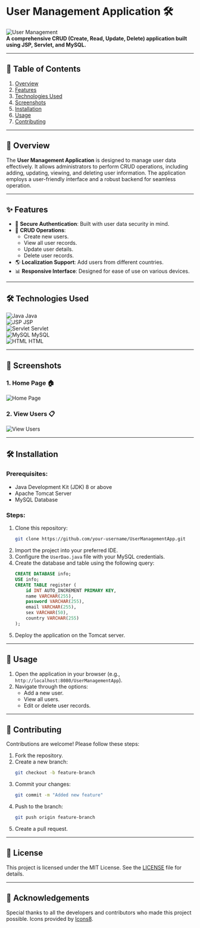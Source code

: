 # User Management Application 🛠️

![User Management](https://img.icons8.com/external-flat-wichaiwi/64/external-user-management-flat-wichaiwi.png)  
**A comprehensive CRUD (Create, Read, Update, Delete) application built using JSP, Servlet, and MySQL.**

---

## 📜 Table of Contents

1. [Overview](#overview)
2. [Features](#features)
3. [Technologies Used](#technologies-used)
4. [Screenshots](#screenshots)
5. [Installation](#installation)
6. [Usage](#usage)
7. [Contributing](#contributing)

---

## 🌟 Overview

The **User Management Application** is designed to manage user data effectively. It allows administrators to perform CRUD operations, including adding, updating, viewing, and deleting user information. The application employs a user-friendly interface and a robust backend for seamless operation.

---

## ✨ Features

- 🔐 **Secure Authentication**: Built with user data security in mind.
- 📝 **CRUD Operations**:
  - Create new users.
  - View all user records.
  - Update user details.
  - Delete user records.
- 🌎 **Localization Support**: Add users from different countries.
- 📊 **Responsive Interface**: Designed for ease of use on various devices.

---

## 🛠️ Technologies Used

![Java](https://img.icons8.com/color/48/000000/java-coffee-cup-logo.png) Java  
![JSP](https://img.icons8.com/ios-filled/50/000000/code-file.png) JSP  
![Servlet](https://img.icons8.com/external-tal-revivo-shadow-tal-revivo/50/external-java-servlet-and-jsp-java-platform-standard-edition-logo-shadow-tal-revivo.png) Servlet  
![MySQL](https://img.icons8.com/ios/50/000000/mysql-logo.png) MySQL  
![HTML](https://img.icons8.com/color/48/000000/html-5--v1.png) HTML  

---

## 📸 Screenshots

### 1. Home Page 🏠
![Home Page]([https://via.placeholder.com/800x400?text=Home+Page](https://github.com/rohitdhumal-24/Users-Management-Application/blob/a3705ac131c0d8d601acda5d9f91a6035ea80b1c/Output.png))


### 2. View Users 📋
![View Users](https://via.placeholder.com/800x400?text=View+Users)

---

## 🛠️ Installation

### Prerequisites:
- Java Development Kit (JDK) 8 or above
- Apache Tomcat Server
- MySQL Database

### Steps:
1. Clone this repository:
   ```bash
   git clone https://github.com/your-username/UserManagementApp.git
   ```
2. Import the project into your preferred IDE.
3. Configure the `UserDao.java` file with your MySQL credentials.
4. Create the database and table using the following query:
   ```sql
   CREATE DATABASE info;
   USE info;
   CREATE TABLE register (
       id INT AUTO_INCREMENT PRIMARY KEY,
       name VARCHAR(255),
       password VARCHAR(255),
       email VARCHAR(255),
       sex VARCHAR(50),
       country VARCHAR(255)
   );
   ```
5. Deploy the application on the Tomcat server.

---

## 🚀 Usage

1. Open the application in your browser (e.g., `http://localhost:8080/UserManagementApp`).
2. Navigate through the options:
   - Add a new user.
   - View all users.
   - Edit or delete user records.

---

## 🤝 Contributing

Contributions are welcome! Please follow these steps:

1. Fork the repository.
2. Create a new branch:
   ```bash
   git checkout -b feature-branch
   ```
3. Commit your changes:
   ```bash
   git commit -m "Added new feature"
   ```
4. Push to the branch:
   ```bash
   git push origin feature-branch
   ```
5. Create a pull request.

---

## 📜 License

This project is licensed under the MIT License. See the [LICENSE](LICENSE) file for details.

---

## 🙌 Acknowledgements

Special thanks to all the developers and contributors who made this project possible. Icons provided by [Icons8](https://icons8.com/).


